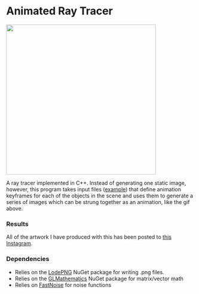 # Animated Ray Tracer
<img src="images/hallway.gif" height="400px">

A ray tracer implemented in C++. Instead of generating one static image, however, this program takes input files ([example](Raytracer/world/whitted/first.sphere)) that define animation keyframes for each of the objects in the scene and uses them to generate a series of images which can be strung together as an animation, like the gif above.

### Results
All of the artwork I have produced with this has been posted to [this Instagram](https://www.instagram.com/oofy.doodle/).

### Dependencies
+ Relies on the [LodePNG](https://github.com/lvandeve/lodepng) NuGet package for writing .png files.
+ Relies on the [GLMathematics](https://www.nuget.org/packages/glm/0.9.9.600) NuGet package for matrix/vector math
+ Relies on [FastNoise](https://github.com/Auburns/FastNoise) for noise functions
